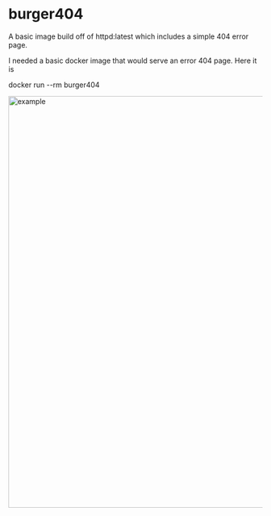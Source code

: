 # burger404
A basic image build off of httpd:latest which includes a simple 404 error page. 

I needed a basic docker image that would serve an error 404 page. Here it is

docker run --rm burger404

<img width="817" alt="example" src="https://user-images.githubusercontent.com/213694/188067117-4432eb38-e511-4f2b-80d2-a3078905dbcf.png">
